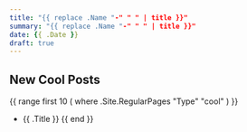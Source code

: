 ```yaml
---
title: "{{ replace .Name "-" " " | title }}"
summary: "{{ replace .Name "-" " " | title }}"
date: {{ .Date }}
draft: true
---
```


## New Cool Posts

{{ range first 10 ( where .Site.RegularPages "Type" "cool" ) }}
* {{ .Title }}
{{ end }}